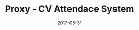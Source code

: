 ---
layout: project
type: project
image: images/cotton-square.png
title: Proxy - CV Attendace System
# All dates must be YYYY-MM-DD format!
date: 2017-05-31
labels:
  - Django
  - Python
  - Computer Vision
permalink: https://github.com/uday96/Proxy
summary: Django web application that uses face recognition to identify students from images of the class and record attendance.
---